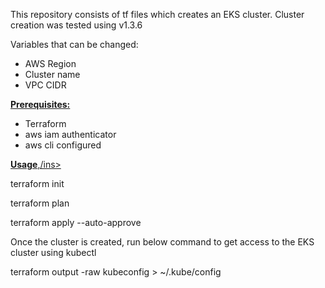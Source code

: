 This repository consists of tf files which creates an EKS cluster. Cluster creation was tested using v1.3.6

Variables that can be changed: 
- AWS Region
- Cluster name
- VPC CIDR

<ins>**Prerequisites:**</ins>
- Terraform
- aws iam authenticator
- aws cli configured

<ins>**Usage**,/ins>

terraform init

terraform plan

terraform apply --auto-approve

Once the cluster is created, run below command to get access to the EKS cluster using kubectl 

terraform output -raw kubeconfig > ~/.kube/config 
